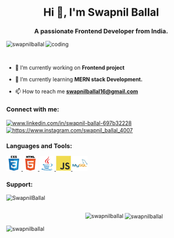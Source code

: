 

<h1 align="center">Hi 👋, I'm Swapnil Ballal</h1>
<h3 align="center">A passionate Frontend Developer from India.</h3>
 <img align="right" width="400" src="https://cdn.dribbble.com/users/1162077/screenshots/3848914/programmer.gif" alt="coding">


<p align="left"> <img src="https://komarev.com/ghpvc/?username=swapnilballal&label=Profile%20views&color=0e75b6&style=flat" alt="swapnilballal" /> </p>

<p align="left"> <a href="https://twitter.com/" target="blank"><img src="https://img.shields.io/twitter/follow/?logo=twitter&style=for-the-badge" alt="" /></a> </p>

- 🔭 I’m currently working on **Frontend project**

- 🌱 I’m currently learning **MERN stack Development.**

- 📫 How to reach me **swapnilballal16@gmail.com**

<h3 align="left">Connect with me:</h3>
<p align="left">
<a href="https://linkedin.com/in/www.linkedin.com/in/swapnil-ballal-697b32228" target="blank"><img align="center" src="https://raw.githubusercontent.com/rahuldkjain/github-profile-readme-generator/master/src/images/icons/Social/linked-in-alt.svg" alt="www.linkedin.com/in/swapnil-ballal-697b32228" height="30" width="40" /></a>
<a href="https://instagram.com/https://www.instagram.com/swapnil_ballal_4007" target="blank"><img align="center" src="https://raw.githubusercontent.com/rahuldkjain/github-profile-readme-generator/master/src/images/icons/Social/instagram.svg" alt="https://www.instagram.com/swapnil_ballal_4007" height="30" width="40" /></a>
</p>

<h3 align="left">Languages and Tools:</h3>
<p align="left"> <a href="https://www.w3schools.com/css/" target="_blank" rel="noreferrer"> <img src="https://raw.githubusercontent.com/devicons/devicon/master/icons/css3/css3-original-wordmark.svg" alt="css3" width="40" height="40"/> </a> <a href="https://www.w3.org/html/" target="_blank" rel="noreferrer"> <img src="https://raw.githubusercontent.com/devicons/devicon/master/icons/html5/html5-original-wordmark.svg" alt="html5" width="40" height="40"/> </a> <a href="https://www.java.com" target="_blank" rel="noreferrer"> <img src="https://raw.githubusercontent.com/devicons/devicon/master/icons/java/java-original.svg" alt="java" width="40" height="40"/> </a> <a href="https://developer.mozilla.org/en-US/docs/Web/JavaScript" target="_blank" rel="noreferrer"> <img src="https://raw.githubusercontent.com/devicons/devicon/master/icons/javascript/javascript-original.svg" alt="javascript" width="40" height="40"/> </a> <a href="https://www.mysql.com/" target="_blank" rel="noreferrer"> <img src="https://raw.githubusercontent.com/devicons/devicon/master/icons/mysql/mysql-original-wordmark.svg" alt="mysql" width="40" height="40"/> </a> </p>

<h3 align="left">Support:</h3>
<p><a href="https://www.buymeacoffee.com/SwapnilBallal"> <img align="left" src="https://cdn.buymeacoffee.com/buttons/v2/default-yellow.png" height="50" width="210" alt="SwapnilBallal" /></a></p><br><br>

<p><img align="left" src="https://github-readme-stats.vercel.app/api/top-langs?username=swapnilballal&show_icons=true&locale=en&layout=compact" alt="swapnilballal" /></p>

<p>&nbsp;<img align="center" src="https://github-readme-stats.vercel.app/api?username=swapnilballal&show_icons=true&locale=en" alt="swapnilballal" /></p>

<p><img align="center" src="https://github-readme-streak-stats.herokuapp.com/?user=swapnilballal&" alt="swapnilballal" /></p>
